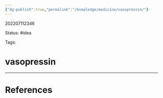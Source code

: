 ```yaml
---
{"dg-publish":true,"permalink":"/knowledge/medicine/vasopressin/"}
---
```



202207112346

Status: #idea

Tags:

# vasopressin








___
# References